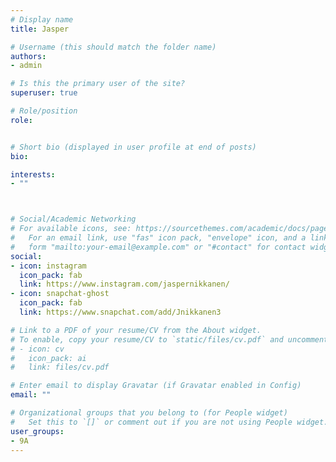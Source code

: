 ```yaml
---
# Display name
title: Jasper

# Username (this should match the folder name)
authors:
- admin

# Is this the primary user of the site?
superuser: true

# Role/position
role: 


# Short bio (displayed in user profile at end of posts)
bio:

interests:
- ""



# Social/Academic Networking
# For available icons, see: https://sourcethemes.com/academic/docs/page-builder/#icons
#   For an email link, use "fas" icon pack, "envelope" icon, and a link in the
#   form "mailto:your-email@example.com" or "#contact" for contact widget.
social:
- icon: instagram
  icon_pack: fab
  link: https://www.instagram.com/jaspernikkanen/
- icon: snapchat-ghost
  icon_pack: fab
  link: https://www.snapchat.com/add/Jnikkanen3  

# Link to a PDF of your resume/CV from the About widget.
# To enable, copy your resume/CV to `static/files/cv.pdf` and uncomment the lines below.
# - icon: cv
#   icon_pack: ai
#   link: files/cv.pdf

# Enter email to display Gravatar (if Gravatar enabled in Config)
email: ""

# Organizational groups that you belong to (for People widget)
#   Set this to `[]` or comment out if you are not using People widget.
user_groups:
- 9A
---
```


